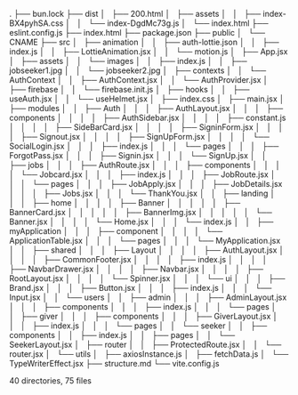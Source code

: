.
├── bun.lock
├── dist
│   ├── 200.html
│   ├── assets
│   │   ├── index-BX4pyhSA.css
│   │   └── index-DgdMc73g.js
│   └── index.html
├── eslint.config.js
├── index.html
├── package.json
├── public
│   └── CNAME
├── src
│   ├── animation
│   │   ├── auth-lottie.json
│   │   ├── index.js
│   │   ├── LottieAnimation.jsx
│   │   └── motion.js
│   ├── App.jsx
│   ├── assets
│   │   └── images
│   │       ├── index.js
│   │       ├── jobseeker1.jpg
│   │       └── jobseeker2.jpg
│   ├── contexts
│   │   └── AuthContext
│   │       ├── AuthContext.jsx
│   │       └── AuthProvider.jsx
│   ├── firebase
│   │   └── firebase.init.js
│   ├── hooks
│   │   ├── useAuth.jsx
│   │   └── useHelmet.jsx
│   ├── index.css
│   ├── main.jsx
│   ├── modules
│   │   ├── Auth
│   │   │   ├── AuthLayout.jsx
│   │   │   ├── components
│   │   │   │   ├── AuthSidebar.jsx
│   │   │   │   ├── constant.js
│   │   │   │   ├── SideBarCard.jsx
│   │   │   │   ├── SigninForm.jsx
│   │   │   │   ├── Signout.jsx
│   │   │   │   ├── SignUpForm.jsx
│   │   │   │   └── SocialLogin.jsx
│   │   │   ├── index.js
│   │   │   └── pages
│   │   │       ├── ForgotPass.jsx
│   │   │       ├── Signin.jsx
│   │   │       └── SignUp.jsx
│   │   ├── jobs
│   │   │   ├── AuthRoute.jsx
│   │   │   ├── components
│   │   │   │   └── Jobcard.jsx
│   │   │   ├── index.js
│   │   │   ├── JobRoute.jsx
│   │   │   └── pages
│   │   │       ├── JobApply.jsx
│   │   │       ├── JobDetails.jsx
│   │   │       ├── Jobs.jsx
│   │   │       └── ThankYou.jsx
│   │   ├── landing
│   │   │   ├── home
│   │   │   │   ├── Banner
│   │   │   │   │   ├── BannerCard.jsx
│   │   │   │   │   ├── BannerImg.jsx
│   │   │   │   │   └── Banner.jsx
│   │   │   │   └── Home.jsx
│   │   │   └── index.js
│   │   ├── myApplication
│   │   │   ├── component
│   │   │   │   └── ApplicationTable.jsx
│   │   │   └── pages
│   │   │       └── MyApplication.jsx
│   │   ├── shared
│   │   │   ├── Layout
│   │   │   │   ├── AuthLayout.jsx
│   │   │   │   ├── CommonFooter.jsx
│   │   │   │   ├── index.js
│   │   │   │   ├── NavbarDrawer.jsx
│   │   │   │   ├── Navbar.jsx
│   │   │   │   ├── RootLayout.jsx
│   │   │   │   └── Spinner.jsx
│   │   │   └── ui
│   │   │       ├── Brand.jsx
│   │   │       ├── Button.jsx
│   │   │       ├── index.js
│   │   │       └── Input.jsx
│   │   └── users
│   │       ├── admin
│   │       │   ├── AdminLayout.jsx
│   │       │   ├── components
│   │       │   ├── index.js
│   │       │   └── pages
│   │       ├── giver
│   │       │   ├── components
│   │       │   ├── GiverLayout.jsx
│   │       │   ├── index.js
│   │       │   └── pages
│   │       └── seeker
│   │           ├── components
│   │           ├── index.js
│   │           ├── pages
│   │           └── SeekerLayout.jsx
│   ├── router
│   │   ├── ProtectedRoute.jsx
│   │   └── router.jsx
│   └── utils
│       ├── axiosInstance.js
│       ├── fetchData.js
│       └── TypeWriterEffect.jsx
├── structure.md
└── vite.config.js

40 directories, 75 files
